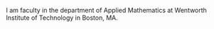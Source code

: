 I am faculty in the department of Applied Mathematics at Wentworth Institute of Technology in Boston, MA.
